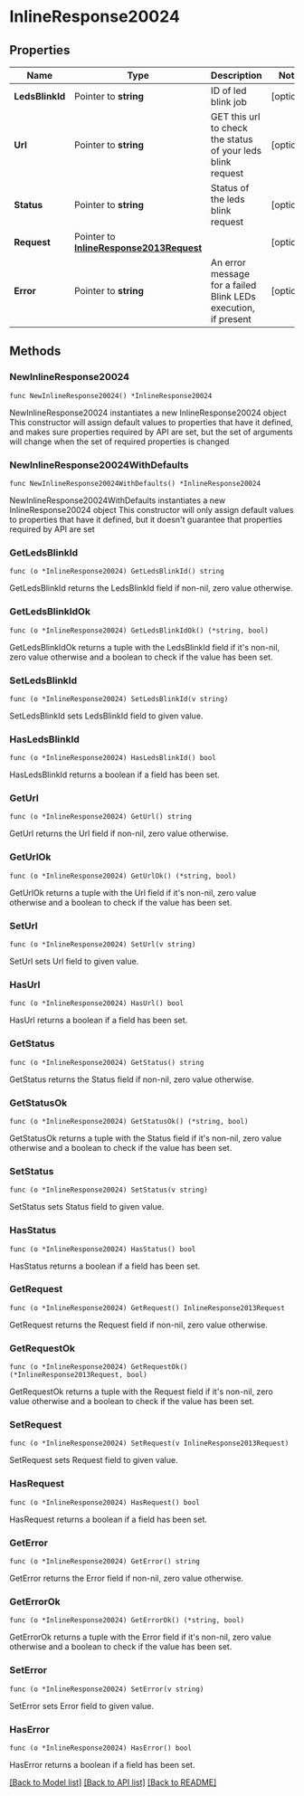 # InlineResponse20024

## Properties

Name | Type | Description | Notes
------------ | ------------- | ------------- | -------------
**LedsBlinkId** | Pointer to **string** | ID of led blink job | [optional] 
**Url** | Pointer to **string** | GET this url to check the status of your leds blink request | [optional] 
**Status** | Pointer to **string** | Status of the leds blink request | [optional] 
**Request** | Pointer to [**InlineResponse2013Request**](InlineResponse2013Request.md) |  | [optional] 
**Error** | Pointer to **string** | An error message for a failed Blink LEDs execution, if present | [optional] 

## Methods

### NewInlineResponse20024

`func NewInlineResponse20024() *InlineResponse20024`

NewInlineResponse20024 instantiates a new InlineResponse20024 object
This constructor will assign default values to properties that have it defined,
and makes sure properties required by API are set, but the set of arguments
will change when the set of required properties is changed

### NewInlineResponse20024WithDefaults

`func NewInlineResponse20024WithDefaults() *InlineResponse20024`

NewInlineResponse20024WithDefaults instantiates a new InlineResponse20024 object
This constructor will only assign default values to properties that have it defined,
but it doesn't guarantee that properties required by API are set

### GetLedsBlinkId

`func (o *InlineResponse20024) GetLedsBlinkId() string`

GetLedsBlinkId returns the LedsBlinkId field if non-nil, zero value otherwise.

### GetLedsBlinkIdOk

`func (o *InlineResponse20024) GetLedsBlinkIdOk() (*string, bool)`

GetLedsBlinkIdOk returns a tuple with the LedsBlinkId field if it's non-nil, zero value otherwise
and a boolean to check if the value has been set.

### SetLedsBlinkId

`func (o *InlineResponse20024) SetLedsBlinkId(v string)`

SetLedsBlinkId sets LedsBlinkId field to given value.

### HasLedsBlinkId

`func (o *InlineResponse20024) HasLedsBlinkId() bool`

HasLedsBlinkId returns a boolean if a field has been set.

### GetUrl

`func (o *InlineResponse20024) GetUrl() string`

GetUrl returns the Url field if non-nil, zero value otherwise.

### GetUrlOk

`func (o *InlineResponse20024) GetUrlOk() (*string, bool)`

GetUrlOk returns a tuple with the Url field if it's non-nil, zero value otherwise
and a boolean to check if the value has been set.

### SetUrl

`func (o *InlineResponse20024) SetUrl(v string)`

SetUrl sets Url field to given value.

### HasUrl

`func (o *InlineResponse20024) HasUrl() bool`

HasUrl returns a boolean if a field has been set.

### GetStatus

`func (o *InlineResponse20024) GetStatus() string`

GetStatus returns the Status field if non-nil, zero value otherwise.

### GetStatusOk

`func (o *InlineResponse20024) GetStatusOk() (*string, bool)`

GetStatusOk returns a tuple with the Status field if it's non-nil, zero value otherwise
and a boolean to check if the value has been set.

### SetStatus

`func (o *InlineResponse20024) SetStatus(v string)`

SetStatus sets Status field to given value.

### HasStatus

`func (o *InlineResponse20024) HasStatus() bool`

HasStatus returns a boolean if a field has been set.

### GetRequest

`func (o *InlineResponse20024) GetRequest() InlineResponse2013Request`

GetRequest returns the Request field if non-nil, zero value otherwise.

### GetRequestOk

`func (o *InlineResponse20024) GetRequestOk() (*InlineResponse2013Request, bool)`

GetRequestOk returns a tuple with the Request field if it's non-nil, zero value otherwise
and a boolean to check if the value has been set.

### SetRequest

`func (o *InlineResponse20024) SetRequest(v InlineResponse2013Request)`

SetRequest sets Request field to given value.

### HasRequest

`func (o *InlineResponse20024) HasRequest() bool`

HasRequest returns a boolean if a field has been set.

### GetError

`func (o *InlineResponse20024) GetError() string`

GetError returns the Error field if non-nil, zero value otherwise.

### GetErrorOk

`func (o *InlineResponse20024) GetErrorOk() (*string, bool)`

GetErrorOk returns a tuple with the Error field if it's non-nil, zero value otherwise
and a boolean to check if the value has been set.

### SetError

`func (o *InlineResponse20024) SetError(v string)`

SetError sets Error field to given value.

### HasError

`func (o *InlineResponse20024) HasError() bool`

HasError returns a boolean if a field has been set.


[[Back to Model list]](../README.md#documentation-for-models) [[Back to API list]](../README.md#documentation-for-api-endpoints) [[Back to README]](../README.md)


